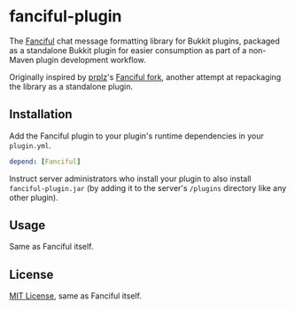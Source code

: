 # fanciful-plugin
The [Fanciful](http://github.com/mkremins/fanciful) chat message formatting library for Bukkit plugins, packaged as a standalone Bukkit plugin for easier consumption as part of a non-Maven plugin development workflow.

Originally inspired by [prplz](http://github.com/prplz)'s [Fanciful fork](https://github.com/prplz/fanciful), another attempt at repackaging the library as a standalone plugin.

## Installation
Add the Fanciful plugin to your plugin's runtime dependencies in your `plugin.yml`.

```yaml
depend: [Fanciful]
```

Instruct server administrators who install your plugin to also install `fanciful-plugin.jar` (by adding it to the server's `/plugins` directory like any other plugin).

## Usage
Same as Fanciful itself.

## License
[MIT License](http://opensource.org/licenses/MIT), same as Fanciful itself.
